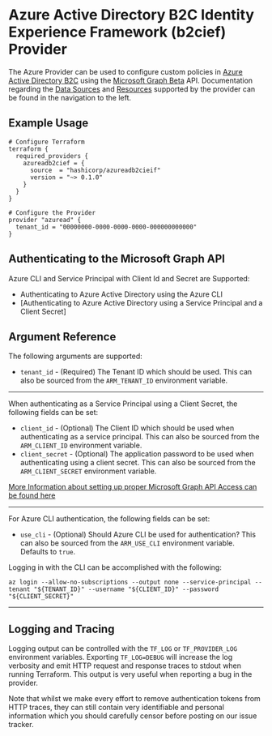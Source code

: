 # Azure Active Directory B2C Identity Experience Framework (b2cief) Provider

The Azure Provider can be used to configure custom policies in [Azure Active Directory B2C](https://docs.microsoft.com/en-us/azure/active-directory-b2c/custom-policy-overview) using the [Microsoft Graph Beta](https://docs.microsoft.com/en-us/graph/overview) API. Documentation regarding the [Data Sources](https://www.terraform.io/docs/language/data-sources/index.html) and [Resources](https://www.terraform.io/docs/language/resources/index.html) supported by the provider can be found in the navigation to the left.

## Example Usage

```hcl
# Configure Terraform
terraform {
  required_providers {
    azureadb2cief = {
      source  = "hashicorp/azureadb2cieif"
      version = "~> 0.1.0"
    }
  }
}

# Configure the Provider
provider "azuread" {
  tenant_id = "00000000-0000-0000-0000-000000000000"
}

```

## Authenticating to the Microsoft Graph API

Azure CLI and Service Principal with Client Id and Secret are Supported:

* Authenticating to Azure Active Directory using the Azure CLI
* [Authenticating to Azure Active Directory using a Service Principal and a Client Secret]


## Argument Reference

The following arguments are supported:
* `tenant_id` - (Required) The Tenant ID which should be used. This can also be sourced from the `ARM_TENANT_ID` environment variable.
---
When authenticating as a Service Principal using a Client Secret, the following fields can be set:
* `client_id` - (Optional) The Client ID which should be used when authenticating as a service principal. This can also be sourced from the `ARM_CLIENT_ID` environment variable.
* `client_secret` - (Optional) The application password to be used when authenticating using a client secret. This can also be sourced from the `ARM_CLIENT_SECRET` environment variable.

[More Information about setting up proper Microsoft Graph API Access can be found here](https://docs.microsoft.com/en-us/azure/active-directory-b2c/microsoft-graph-get-started?tabs=app-reg-ga)

---
For Azure CLI authentication, the following fields can be set:
* `use_cli` - (Optional) Should Azure CLI be used for authentication? This can also be sourced from the `ARM_USE_CLI` environment variable. Defaults to `true`.

Logging in with the CLI can be accomplished with the following:
```shell
az login --allow-no-subscriptions --output none --service-principal --tenant "${TENANT_ID}" --username "${CLIENT_ID}" --password "${CLIENT_SECRET}"
```
---

## Logging and Tracing

Logging output can be controlled with the `TF_LOG` or `TF_PROVIDER_LOG` environment variables. Exporting `TF_LOG=DEBUG` will increase the log verbosity and emit HTTP request and response traces to stdout when running Terraform. This output is very useful when reporting a bug in the provider.

Note that whilst we make every effort to remove authentication tokens from HTTP traces, they can still contain very identifiable and personal information which you should carefully censor before posting on our issue tracker.
